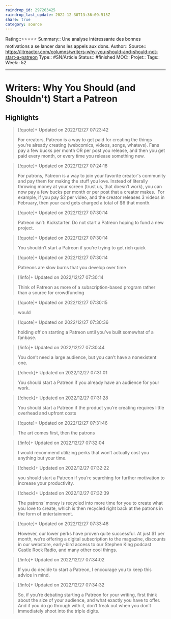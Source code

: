 ```yaml
---
raindrop_id: 297263425
raindrop_last_update: 2022-12-30T13:36:09.515Z
share: true
category: source
---
```


Rating::⭐⭐⭐⭐⭐
Summary:: Une analyse intéressante des bonnes motivations a se lancer dans les appels aux dons.
Author::
Source:: https://litreactor.com/columns/writers-why-you-should-and-should-not-start-a-patreon
Type:: #SN/Article 
Status:: #finished
MOC::
Projet:: 
Tags:: 
Week:: 52

***
# Writers: Why You Should (and Shouldn't) Start a Patreon



## Highlights


> [!quote]+ Updated on 2022/12/27 07:23:42
>
> For creators, Patreon is a way to get paid for creating the things you’re already creating (webcomics, videos, songs, whatevs). Fans pay a few bucks per month OR per post you release, and then you get paid every month, or every time you release something new.

> [!quote]+ Updated on 2022/12/27 07:24:18
>
> For patrons, Patreon is a way to join your favorite creator's community and pay them for making the stuff you love. Instead of literally throwing money at your screen (trust us, that doesn’t work), you can now pay a few bucks per month or per post that a creator makes.  For example, if you pay $2 per video, and the creator releases 3 videos in February, then your card gets charged a total of $6 that month.

> [!quote]+ Updated on 2022/12/27 07:30:14
>
> Patreon isn’t: Kickstarter. Do not start a Patreon hoping to fund a new project.

> [!quote]+ Updated on 2022/12/27 07:30:14
>
> You shouldn’t start a Patreon if you’re trying to get rich quick

> [!quote]+ Updated on 2022/12/27 07:30:14
>
> Patreons are slow burns that you develop over time

> [!info]+ Updated on 2022/12/27 07:30:14
>
> Think of Patreon as more of a subscription-based program rather than a source for crowdfunding

> [!quote]+ Updated on 2022/12/27 07:30:15
>
> would

> [!quote]+ Updated on 2022/12/27 07:30:36
>
> holding off on starting a Patreon until you’ve built somewhat of a fanbase.

> [!info]+ Updated on 2022/12/27 07:30:44
>
> You don’t need a large audience, but you can’t have a nonexistent one.

> [!check]+ Updated on 2022/12/27 07:31:01
>
> You should start a Patreon if you already have an audience for your work.

> [!check]+ Updated on 2022/12/27 07:31:28
>
> You should start a Patreon if the product you’re creating requires little overhead and upfront costs

> [!quote]+ Updated on 2022/12/27 07:31:46
>
> The art comes first, then the patrons

> [!info]+ Updated on 2022/12/27 07:32:04
>
> I would recommend utilizing perks that won’t actually cost you anything but your time.

> [!check]+ Updated on 2022/12/27 07:32:22
>
> you should start a Patreon if you’re searching for further motivation to increase your productivity.

> [!check]+ Updated on 2022/12/27 07:32:39
>
> The patrons’ money is recycled into more time for you to create what you love to create, which is then recycled right back at the patrons in the form of entertainment.

> [!quote]+ Updated on 2022/12/27 07:33:48
>
> However, our lower perks have proven quite successful. At just $1 per month, we’re offering a digital subscription to the magazine, discounts in our webstore, early-bird access to our Stephen King podcast Castle Rock Radio, and many other cool things.

> [!info]+ Updated on 2022/12/27 07:34:02
>
> If you do decide to start a Patreon, I encourage you to keep this advice in mind.

> [!info]+ Updated on 2022/12/27 07:34:32
>
> So, if you’re debating starting a Patreon for your writing, first think about the size of your audience, and what exactly you have to offer. And if you do go through with it, don’t freak out when you don’t immediately shoot into the triple digits.
